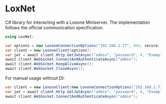 # LoxNet

C# library for interacting with a Loxone Miniserver. The implementation follows the official communication specification.

```csharp
using LoxNet;

var options = new LoxoneConnectionOptions("192.168.1.77", 443, secure: true);
var client = new LoxoneClient(options);
var jwt = await client.Http.GetJwtAsync("admin", "password", 4, "Example client");
await client.WebSocket.ConnectAndAuthenticateAsync("admin");
await client.WebSocket.KeepAliveAsync();
await client.WebSocket.CloseAsync();
```

For manual usage without DI:

```csharp
var client = new LoxoneClient(new LoxoneConnectionOptions("192.168.1.77", 443, secure: true));
var jwt = await client.Http.GetJwtAsync("admin", "password", 4, "Example client");
await client.WebSocket.ConnectAndAuthenticateAsync("admin");
```
